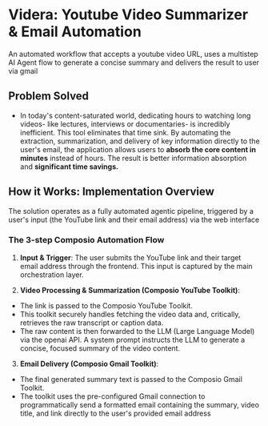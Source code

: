 # Videra: Youtube Video Summarizer & Email Automation
An automated workflow that accepts a youtube video URL, uses a multistep AI Agent flow to generate a concise summary and delivers the result to user via gmail

## Problem Solved
- In today's content-saturated world, dedicating hours to watching long videos- like lectures, interviews or documentaries- is incredibly inefficient. This tool eliminates that time sink. By automating the extraction, summarization, and delivery of key information directly to the user's email, the application allows users to **absorb the core content in minutes** instead of hours. The result is better information absorption and **significant time savings.**

## How it Works: Implementation Overview
The solution operates as a fully automated agentic pipeline, triggered by a user's input (the YouTube link and their email address) via the web interface

### The 3-step Composio Automation Flow
1. **Input & Trigger**: The user submits the YouTube link and their target email address through the frontend. This input is captured by the main orchestration layer.

2. **Video Processing & Summarization (Composio YouTube Toolkit)**:
- The link is passed to the Composio YouTube Toolkit.
- This toolkit securely handles fetching the video data and, critically, retrieves the raw transcript or caption data.
- The raw content is then forwarded to the LLM (Large Language Model) via the openai API. A system prompt instructs the LLM to generate a concise, focused summary of the video content.

3. **Email Delivery (Composio Gmail Toolkit)**:
- The final generated summary text is passed to the Composio Gmail Toolkit.
- The toolkit uses the pre-configured Gmail connection to programmatically send a formatted email containing the summary, video title, and link directly to the user's provided email address
